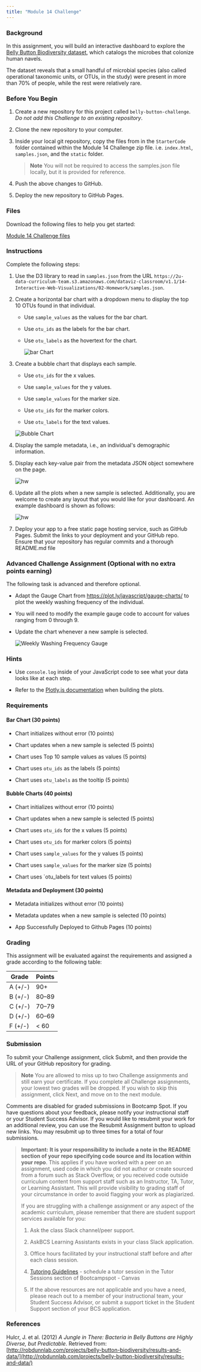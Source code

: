 ```yaml
---
title: "Module 14 Challenge"
---
```


<div id="bootcamp"><img style="display: none;" src="https://static.bc-edx.com/data/dl-1-2/m14/lms/img/banner.jpg" alt="lesson banner" />

### Background

In this assignment, you will build an interactive dashboard to explore the [Belly Button Biodiversity dataset](http://robdunnlab.com/projects/belly-button-biodiversity/), which catalogs the microbes that colonize human navels.

The dataset reveals that a small handful of microbial species (also called operational taxonomic units, or OTUs, in the study) were present in more than 70% of people, while the rest were relatively rare.

### Before You Begin

1. Create a new repository for this project called `belly-button-challenge`. *Do not add this Challenge to an existing repository*.

2. Clone the new repository to your computer.

3. Inside your local git repository, copy the files from in the `StarterCode` folder contained within the Module 14 Challenge zip file. i.e. `index.html`, `samples.json`, and the `static` folder.

    > **Note** You will not be required to access the samples.json file locally, but it is provided for reference.

4. Push the above changes to GitHub.

5. Deploy the new repository to GitHub Pages.

### Files

Download the following files to help you get started:

[Module 14 Challenge files](https://static.bc-edx.com/data/dl-1-2/m14/lms/starter/Starter_Code.zip)

### Instructions

Complete the following steps:

1. Use the D3 library to read in `samples.json` from the URL `https://2u-data-curriculum-team.s3.amazonaws.com/dataviz-classroom/v1.1/14-Interactive-Web-Visualizations/02-Homework/samples.json`.

2. Create a horizontal bar chart with a dropdown menu to display the top 10 OTUs found in that individual.

    * Use `sample_values` as the values for the bar chart.

    * Use `otu_ids` as the labels for the bar chart.

    * Use `otu_labels` as the hovertext for the chart.

      ![bar Chart](https://static.bc-edx.com/data/dl-1-2/m14/lms/img/hw01.jpg)

3. Create a bubble chart that displays each sample.

    * Use `otu_ids` for the x values.

    * Use `sample_values` for the y values.

    * Use `sample_values` for the marker size.

    * Use `otu_ids` for the marker colors.

    * Use `otu_labels` for the text values.

    ![Bubble Chart](https://static.bc-edx.com/data/dl-1-2/m14/lms/img/bubble_chart.jpg)

4. Display the sample metadata, i.e., an individual's demographic information.

5. Display each key-value pair from the metadata JSON object somewhere on the page.

    ![hw](https://static.bc-edx.com/data/dl-1-2/m14/lms/img/hw03.jpg)

6. Update all the plots when a new sample is selected. Additionally, you are welcome to create any layout that you would like for your dashboard. An example dashboard is shown as follows:

    ![hw](https://static.bc-edx.com/data/dl-1-2/m14/lms/img/hw02.jpg)

7. Deploy your app to a free static page hosting service, such as GitHub Pages. Submit the links to your deployment and your GitHub repo. Ensure that your repository has regular commits and a thorough README.md file

### Advanced Challenge Assignment (Optional with no extra points earning)

The following task is advanced and therefore optional.

* Adapt the Gauge Chart from <https://plot.ly/javascript/gauge-charts/> to plot the weekly washing frequency of the individual.

* You will need to modify the example gauge code to account for values ranging from 0 through 9.

* Update the chart whenever a new sample is selected.

  ![Weekly Washing Frequency Gauge](https://static.bc-edx.com/data/dl-1-2/m14/lms/img/gauge.jpg)

### Hints

* Use `console.log` inside of your JavaScript code to see what your data looks like at each step.

* Refer to the [Plotly.js documentation](https://plot.ly/javascript/) when building the plots.

### Requirements

#### Bar Chart (30 points)

* Chart initializes without error (10 points)

* Chart updates when a new sample is selected  (5 points)

* Chart uses Top 10 sample values as values (5 points)

* Chart uses `otu_ids` as the labels (5 points)

* Chart uses `otu_labels` as the tooltip (5 points)

#### Bubble Charts (40 points)

* Chart initializes without error (10 points)

* Chart updates when a new sample is selected  (5 points)

* Chart uses `otu_ids` for the x values (5 points)

* Chart uses `otu_ids` for marker colors (5 points)

* Chart uses `sample_values` for the y values (5 points)

* Chart uses `sample_values` for the marker size (5 points)

* Chart uses `otu_labels for text values (5 points)

#### Metadata and Deployment (30 points)

* Metadata initializes without error (10 points)

* Metadata updates when a new sample is selected (10 points)

* App Successfully Deployed to Github Pages (10 points)

### Grading

This assignment will be evaluated against the requirements and assigned a grade according to the following table:

| Grade | Points |
| --- | --- |
| A (+/-) | 90+ |
| B (+/-) | 80&ndash;89 |
| C (+/-) | 70&ndash;79 |
| D (+/-) | 60&ndash;69 |
| F (+/-) | < 60 |

### Submission

To submit your Challenge assignment, click Submit, and then provide the URL of your GitHub repository for grading.

> **Note** You are allowed to miss up to two Challenge assignments and still earn your certificate. If you complete all Challenge assignments, your lowest two grades will be dropped. If you wish to skip this assignment, click Next, and move on to the next module.

Comments are disabled for graded submissions in Bootcamp Spot. If you have questions about your feedback, please notify your instructional staff or your Student Success Advisor. If you would like to resubmit your work for an additional review, you can use the Resubmit Assignment button to upload new links. You may resubmit up to three times for a total of four submissions.

> **Important:** **It is your responsibility to include a note in the README section of your repo specifying code source and its location within your repo**. This applies if you have worked with a peer on an assignment, used code in which you did not author or create sourced from a forum such as Stack Overflow, or you received code outside curriculum content from support staff such as an Instructor, TA, Tutor, or Learning Assistant. This will provide visibility to grading staff of your circumstance in order to avoid flagging your work as plagiarized.
>
> If you are struggling with a challenge assignment or any aspect of the academic curriculum, please remember that there are student support services available for you:
>
> 1. Ask the class Slack channel/peer support.
>
> 2. AskBCS Learning Assistants exists in your class Slack application.
>
> 3. Office hours facilitated by your instructional staff before and after each class session.
>
> 4. [Tutoring Guidelines](https://docs.google.com/document/d/1hTldEfWhX21B_Vz9ZentkPeziu4pPfnwiZbwQB27E90/edit?usp=sharing) - schedule a tutor session in the Tutor Sessions section of Bootcampspot - Canvas 
>
> 5. If the above resources are not applicable and you have a need, please reach out to a member of your instructional team, your Student Success Advisor, or submit a support ticket in the Student Support section of your BCS application. 
### References

Hulcr, J. et al. (2012) *A Jungle in There: Bacteria in Belly Buttons are Highly Diverse, but Predictable*. Retrieved from: [http://robdunnlab.com/projects/belly-button-biodiversity/results-and-data/](http://robdunnlab.com/projects/belly-button-biodiversity/results-and-data/)
